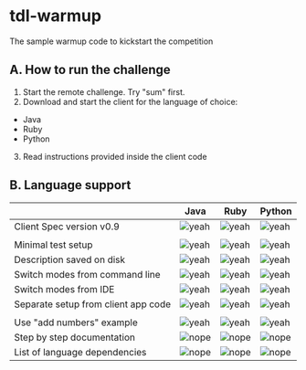# tdl-warmup
The sample warmup code to kickstart the competition

## A. How to run the challenge

1. Start the remote challenge. Try "sum" first.
2. Download and start the client for the language of choice:
  * Java
  * Ruby
  * Python
3. Read instructions provided inside the client code


## B. Language support

[yeah]: https://upload.wikimedia.org/wikipedia/commons/5/50/Yes_Check_Circle.svg
[nope]: https://upload.wikimedia.org/wikipedia/commons/f/f5/No_Cross.svg

|                                     |  Java   |  Ruby   | Python  |
| ----------------------------------- | ------- | ------- | ------- |
| Client Spec version v0.9            | ![yeah] | ![yeah] | ![yeah] |
||
| Minimal test setup                  | ![yeah] | ![yeah] | ![yeah] |
| Description saved on disk           | ![yeah] | ![yeah] | ![yeah] |
| Switch modes from command line      | ![yeah] | ![yeah] | ![yeah] |
| Switch modes from IDE               | ![yeah] | ![yeah] | ![yeah] |
| Separate setup from client app code | ![yeah] | ![yeah] | ![yeah] |
||
| Use "add numbers" example           | ![yeah] | ![yeah] | ![yeah] |
| Step by step documentation          | ![nope] | ![nope] | ![nope] |
| List of language dependencies       | ![nope] | ![nope] | ![nope] |
